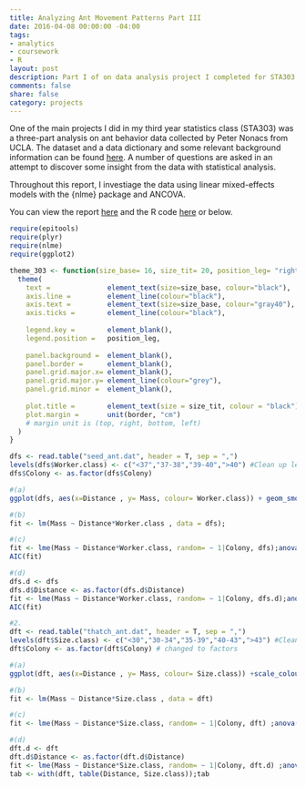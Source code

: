 ```yaml
---
title: Analyzing Ant Movement Patterns Part III
date: 2016-04-08 00:00:00 -04:00
tags:
- analytics
- coursework
- R
layout: post
description: Part I of on data analysis project I completed for STA303 at the University of Toronto. 
comments: false
share: false
category: projects
---
```


One of the main projects I did in my third year statistics class (STA303) was a three-part analysis on ant behavior data collected by Peter Nonacs from UCLA. The dataset and a data dictionary and some relevant background information can be found [here](http://www.stat.ucla.edu/projects/datasets/ant-explanation.html). A number of questions are asked in an attempt to discover some insight from the data with statistical analysis.

Throughout this report, I investiage the data using linear mixed-effects models with the {nlme} package and ANCOVA.

You can view the report [here](http://www.justinsjlee.com/A3_Report.pdf) and the R code [here](http://www.justinsjlee.com/A3.R) or below.


```r
require(epitools)
require(plyr)
require(nlme)
require(ggplot2)

theme_303 <- function(size_base= 16, size_tit= 20, position_leg= "right", border=c(0.25,0.25,0.25,0.25)) {
  theme(
    text =              element_text(size=size_base, colour="black"),
    axis.line =         element_line(colour="black"),
    axis.text =         element_text(size=size_base, colour="gray40"),
    axis.ticks =        element_line(colour="black"),
    
    legend.key =        element_blank(),
    legend.position =   position_leg,
    
    panel.background =  element_blank(),
    panel.border =      element_blank(),
    panel.grid.major.x= element_blank(),
    panel.grid.major.y= element_line(colour="grey"),
    panel.grid.minor =  element_blank(),
    
    plot.title =        element_text(size = size_tit, colour = "black"),
    plot.margin =       unit(border, "cm")
    # margin unit is (top, right, bottom, left)
  )
}

dfs <- read.table("seed_ant.dat", header = T, sep = ",")
levels(dfs$Worker.class) <- c("<37","37-38","39-40",">40") #Clean up levels
dfs$Colony <- as.factor(dfs$Colony)

#(a)
ggplot(dfs, aes(x=Distance , y= Mass, colour= Worker.class)) + geom_smooth(method="lm", se = F) +scale_colour_grey(start = 0, end = 0.86) + theme_303() + xlab("Distance (m)") + ylab("Mass (mg)") + ggtitle("Mass by Distance grouped by Size Class for Seed Ants")

#(b) 
fit <- lm(Mass ~ Distance*Worker.class , data = dfs);

#(c)
fit <- lme(Mass ~ Distance*Worker.class, random= ~ 1|Colony, dfs);anova(fit)
AIC(fit)

#(d)
dfs.d <- dfs
dfs.d$Distance <- as.factor(dfs.d$Distance)
fit <- lme(Mass ~ Distance*Worker.class, random= ~ 1|Colony, dfs.d);anova(fit)
AIC(fit)

#2.
dft <- read.table("thatch_ant.dat", header = T, sep = ",")
levels(dft$Size.class) <- c("<30","30-34","35-39","40-43",">43") #Clean up levels
dft$Colony <- as.factor(dft$Colony) # changed to factors

#(a)
ggplot(dft, aes(x=Distance , y= Mass, colour= Size.class)) +scale_colour_grey(start = 0, end = 0.86)+ geom_smooth(method = "lm", se=F) + theme_303() + xlab("Distance (m)") + ylab("Mass (mg)") + ggtitle("Mass by Distance grouped by Size Class for Thatch Ants")

#(b)
fit <- lm(Mass ~ Distance*Size.class , data = dft)

#(c)
fit <- lme(Mass ~ Distance*Size.class, random= ~ 1|Colony, dft) ;anova(fit)

#(d)
dft.d <- dft
dft.d$Distance <- as.factor(dft.d$Distance)
fit <- lme(Mass ~ Distance*Size.class, random= ~ 1|Colony, dft.d) ;anova(fit)
tab <- with(dft, table(Distance, Size.class));tab

```
